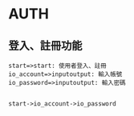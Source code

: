 # AUTH
## 登入、註冊功能
```flow
start=>start: 使用者登入、註冊
io_account=>inputoutput: 輸入帳號
io_password=>inputoutput: 輸入密碼


start->io_account->io_password
```